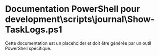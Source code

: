 # Documentation PowerShell pour development\scripts\journal\Show-TaskLogs.ps1

Cette documentation est un placeholder et doit être générée par un outil PowerShell spécifique.
